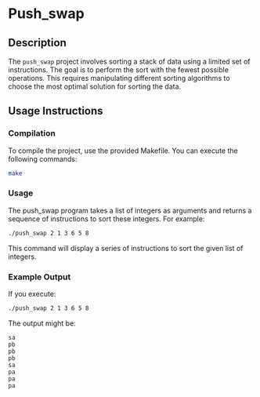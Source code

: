# Push_swap

## Description

The `push_swap` project involves sorting a stack of data using a limited set of instructions. The goal is to perform the sort with the fewest possible operations. This requires manipulating different sorting algorithms to choose the most optimal solution for sorting the data.

## Usage Instructions

### Compilation

To compile the project, use the provided Makefile. You can execute the following commands:

```sh
make
```

### Usage

The push_swap program takes a list of integers as arguments and returns a sequence of instructions to sort these integers. For example:

``` sh
./push_swap 2 1 3 6 5 8
```

This command will display a series of instructions to sort the given list of integers.

### Example Output

If you execute:

```sh
./push_swap 2 1 3 6 5 8
```

The output might be:

```
sa
pb
pb
pb
sa
pa
pa
pa
```